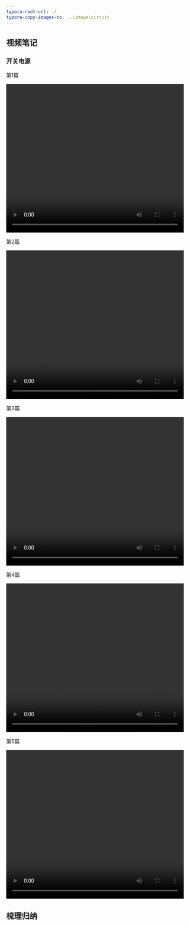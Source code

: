 ```yaml
---
typora-root-url: ./
typora-copy-images-to: ..\image\circuit
---
```


## 视频笔记

### 开关电源

第1篇

<video width="480" height="400" controls>    
	<source src="/../image/circuit/开关电源原理讲解1.mp4" type="video/mp4"> 
</video>

第2篇

<video width="480" height="400" controls>    
	<source src="/../image/circuit/开关电源原理讲解2——串联型.mp4" type="video/mp4"> 
</video>

第3篇

<video width="480" height="400" controls>    
	<source src="/../image/circuit/开关电源原理讲解3——并联型.mp4" type="video/mp4"> 
</video>

第4篇

<video width="480" height="400" controls>    
	<source src="/../image/circuit/开关电源原理讲解4——变压器耦合型.mp4" type="video/mp4"> 
</video>

第5篇

<video width="480" height="400" controls>    
	<source src="/../image/circuit/开关电源原理讲解5——电动车充电器的开关电源.mp4" type="video/mp4"> 
</video>







## 梳理归纳

